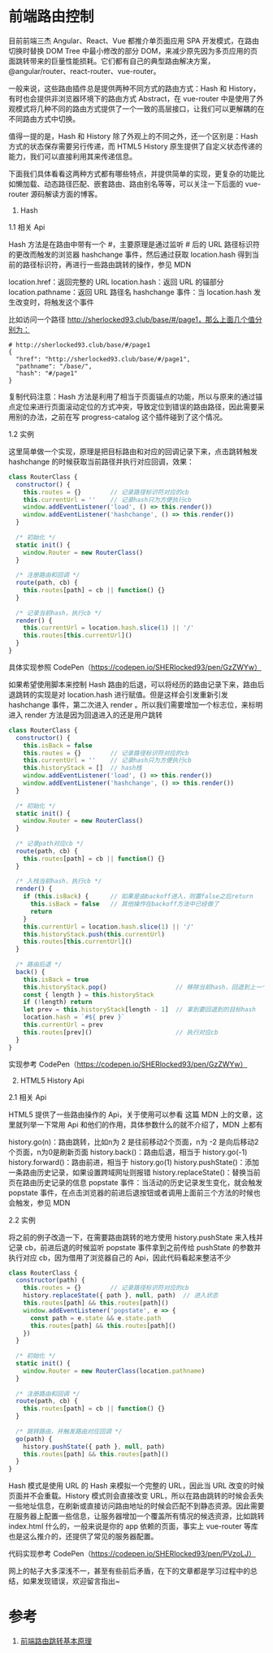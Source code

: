 # 前端路由控制
目前前端三杰 Angular、React、Vue 都推介单页面应用 SPA 开发模式，在路由切换时替换 DOM Tree 中最小修改的部分 DOM，来减少原先因为多页应用的页面跳转带来的巨量性能损耗。它们都有自己的典型路由解决方案，@angular/router、react-router、vue-router。

一般来说，这些路由插件总是提供两种不同方式的路由方式：Hash 和 History，有时也会提供非浏览器环境下的路由方式 Abstract，在 vue-router 中是使用了外观模式将几种不同的路由方式提供了一个一致的高层接口，让我们可以更解耦的在不同路由方式中切换。

值得一提的是，Hash 和 History 除了外观上的不同之外，还一个区别是：Hash 方式的状态保存需要另行传递，而 HTML5 History 原生提供了自定义状态传递的能力，我们可以直接利用其来传递信息。

下面我们具体看看这两种方式都有哪些特点，并提供简单的实现，更复杂的功能比如懒加载、动态路径匹配、嵌套路由、路由别名等等，可以关注一下后面的 vue-router 源码解读方面的博客。

1. Hash

1.1 相关 Api

Hash 方法是在路由中带有一个 #，主要原理是通过监听 # 后的 URL 路径标识符的更改而触发的浏览器 hashchange 事件，然后通过获取 location.hash 得到当前的路径标识符，再进行一些路由跳转的操作，参见 MDN

location.href：返回完整的 URL
location.hash：返回 URL 的锚部分
location.pathname：返回 URL 路径名
hashchange 事件：当 location.hash 发生改变时，将触发这个事件

比如访问一个路径 http://sherlocked93.club/base/#/page1，那么上面几个值分别为：
```
# http://sherlocked93.club/base/#/page1
{
  "href": "http://sherlocked93.club/base/#/page1",
  "pathname": "/base/",
  "hash": "#/page1"
}
```
复制代码注意：Hash 方法是利用了相当于页面锚点的功能，所以与原来的通过锚点定位来进行页面滚动定位的方式冲突，导致定位到错误的路由路径，因此需要采用别的办法，之前在写 progress-catalog 这个插件碰到了这个情况。

1.2 实例

这里简单做一个实现，原理是把目标路由和对应的回调记录下来，点击跳转触发 hashchange 的时候获取当前路径并执行对应回调，效果：


```js
class RouterClass {
  constructor() {
    this.routes = {}        // 记录路径标识符对应的cb
    this.currentUrl = ''    // 记录hash只为方便执行cb
    window.addEventListener('load', () => this.render())
    window.addEventListener('hashchange', () => this.render())
  }
  
  /* 初始化 */
  static init() {
    window.Router = new RouterClass()
  }
  
  /* 注册路由和回调 */
  route(path, cb) {
    this.routes[path] = cb || function() {}
  }
  
  /* 记录当前hash，执行cb */
  render() {
    this.currentUrl = location.hash.slice(1) || '/'
    this.routes[this.currentUrl]()
  }
}
```
具体实现参照 CodePen（https://codepen.io/SHERlocked93/pen/GzZWYw）

如果希望使用脚本来控制 Hash 路由的后退，可以将经历的路由记录下来，路由后退跳转的实现是对 location.hash 进行赋值。但是这样会引发重新引发 hashchange 事件，第二次进入 render 。所以我们需要增加一个标志位，来标明进入 render 方法是因为回退进入的还是用户跳转
```js
class RouterClass {
  constructor() {
    this.isBack = false
    this.routes = {}        // 记录路径标识符对应的cb
    this.currentUrl = ''    // 记录hash只为方便执行cb
    this.historyStack = []  // hash栈
    window.addEventListener('load', () => this.render())
    window.addEventListener('hashchange', () => this.render())
  }
  
  /* 初始化 */
  static init() {
    window.Router = new RouterClass()
  }
  
  /* 记录path对应cb */
  route(path, cb) {
    this.routes[path] = cb || function() {}
  }
  
  /* 入栈当前hash，执行cb */
  render() {
    if (this.isBack) {      // 如果是由backoff进入，则置false之后return
      this.isBack = false   // 其他操作在backoff方法中已经做了
      return
    }
    this.currentUrl = location.hash.slice(1) || '/'
    this.historyStack.push(this.currentUrl)
    this.routes[this.currentUrl]()
  }
  
  /* 路由后退 */
  back() {
    this.isBack = true
    this.historyStack.pop()                   // 移除当前hash，回退到上一个
    const { length } = this.historyStack
    if (!length) return
    let prev = this.historyStack[length - 1]  // 拿到要回退到的目标hash
    location.hash = `#${ prev }`
    this.currentUrl = prev
    this.routes[prev]()                       // 执行对应cb
  }
}
```
实现参考 CodePen（https://codepen.io/SHERlocked93/pen/GzZWYw）

2. HTML5 History Api

2.1 相关 Api

HTML5 提供了一些路由操作的 Api，关于使用可以参看  这篇 MDN 上的文章，这里就列举一下常用 Api 和他们的作用，具体参数什么的就不介绍了，MDN 上都有

history.go(n)：路由跳转，比如n为 2 是往前移动2个页面，n为 -2 是向后移动2个页面，n为0是刷新页面
history.back()：路由后退，相当于 history.go(-1)
history.forward()：路由前进，相当于 history.go(1)
history.pushState()：添加一条路由历史记录，如果设置跨域网址则报错
history.replaceState()：替换当前页在路由历史记录的信息
popstate 事件：当活动的历史记录发生变化，就会触发 popstate 事件，在点击浏览器的前进后退按钮或者调用上面前三个方法的时候也会触发，参见 MDN

2.2 实例

将之前的例子改造一下，在需要路由跳转的地方使用 history.pushState 来入栈并记录 cb，前进后退的时候监听 popstate 事件拿到之前传给 pushState 的参数并执行对应 cb，因为借用了浏览器自己的 Api，因此代码看起来整洁不少
```js
class RouterClass {
  constructor(path) {
    this.routes = {}        // 记录路径标识符对应的cb
    history.replaceState({ path }, null, path)  // 进入状态
    this.routes[path] && this.routes[path]()
    window.addEventListener('popstate', e => {
      const path = e.state && e.state.path
      this.routes[path] && this.routes[path]()
    })
  }
  
  /* 初始化 */
  static init() {
    window.Router = new RouterClass(location.pathname)
  }
  
  /* 注册路由和回调 */
  route(path, cb) {
    this.routes[path] = cb || function() {}
  }
  
  /* 跳转路由，并触发路由对应回调 */
  go(path) {
    history.pushState({ path }, null, path)
    this.routes[path] && this.routes[path]()
  }
}
```
Hash 模式是使用 URL 的 Hash 来模拟一个完整的 URL，因此当 URL 改变的时候页面并不会重载。History 模式则会直接改变 URL，所以在路由跳转的时候会丢失一些地址信息，在刷新或直接访问路由地址的时候会匹配不到静态资源。因此需要在服务器上配置一些信息，让服务器增加一个覆盖所有情况的候选资源，比如跳转 index.html 什么的，一般来说是你的 app 依赖的页面，事实上 vue-router 等库也是这么推介的，还提供了常见的服务器配置。

代码实现参考 CodePen（https://codepen.io/SHERlocked93/pen/PVzoLJ）

网上的帖子大多深浅不一，甚至有些前后矛盾，在下的文章都是学习过程中的总结，如果发现错误，欢迎留言指出~

# 参考
1. [前端路由跳转基本原理](https://mp.weixin.qq.com/s/IyPpSix7haY_NfNJg10ilg)
